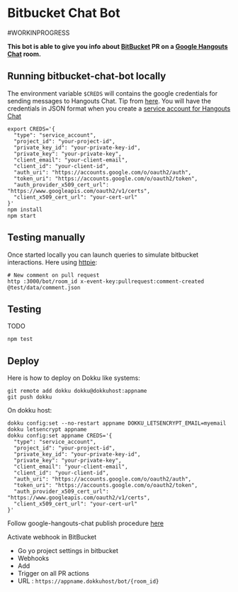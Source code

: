 # Bitbucket Chat Bot

#WORKINPROGRESS

**This bot is able to give you info about [BitBucket](https://bitbucket.org) PR on a [Google Hangouts Chat](https://chat.google.com/) room.**

## Running bitbucket-chat-bot locally

The environment variable ``$CREDS`` will contains the google credentials for sending
messages to Hangouts Chat. Tip from [here](https://github.com/googleapis/google-auth-library-nodejs/blob/master/README.md#loading-credentials-from-environment-variables). You will have the credentials in JSON format when you create
a [service account for Hangouts Chat](https://developers.google.com/hangouts/chat/how-tos/service-accounts)

```
export CREDS='{
  "type": "service_account",
  "project_id": "your-project-id",
  "private_key_id": "your-private-key-id",
  "private_key": "your-private-key",
  "client_email": "your-client-email",
  "client_id": "your-client-id",
  "auth_uri": "https://accounts.google.com/o/oauth2/auth",
  "token_uri": "https://accounts.google.com/o/oauth2/token",
  "auth_provider_x509_cert_url": "https://www.googleapis.com/oauth2/v1/certs",
  "client_x509_cert_url": "your-cert-url"
}'
npm install
npm start
```

## Testing manually

Once started locally you can launch queries to simulate bitbucket interactions. Here using [httpie](https://httpie.org/):

```
# New comment on pull request
http :3000/bot/room_id x-event-key:pullrequest:comment-created @test/data/comment.json

```

## Testing

TODO

```
npm test
```

## Deploy

Here is how to deploy on Dokku like systems:

```
git remote add dokku dokku@dokkuhost:appname
git push dokku
```

On dokku host:

```
dokku config:set --no-restart appname DOKKU_LETSENCRYPT_EMAIL=myemail
dokku letsencrypt appname
dokku config:set appname CREDS='{
  "type": "service_account",
  "project_id": "your-project-id",
  "private_key_id": "your-private-key-id",
  "private_key": "your-private-key",
  "client_email": "your-client-email",
  "client_id": "your-client-id",
  "auth_uri": "https://accounts.google.com/o/oauth2/auth",
  "token_uri": "https://accounts.google.com/o/oauth2/token",
  "auth_provider_x509_cert_url": "https://www.googleapis.com/oauth2/v1/certs",
  "client_x509_cert_url": "your-cert-url"
}'
```

Follow google-hangouts-chat publish procedure [here](https://developers.google.com/hangouts/chat/how-tos/bots-publish)

Activate webhook in BitBucket

- Go yo project settings in bitbucket
- Webhooks
- Add
- Trigger on all PR actions
- URL : ``https://appname.dokkuhost/bot/{room_id}``